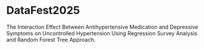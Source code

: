 # DataFest2025
The Interaction Effect Between Antihypertensive Medication and Depressive Symptoms on Uncontrolled Hypertension Using Regression Survey Analysis and Random Forest Tree Approach.
